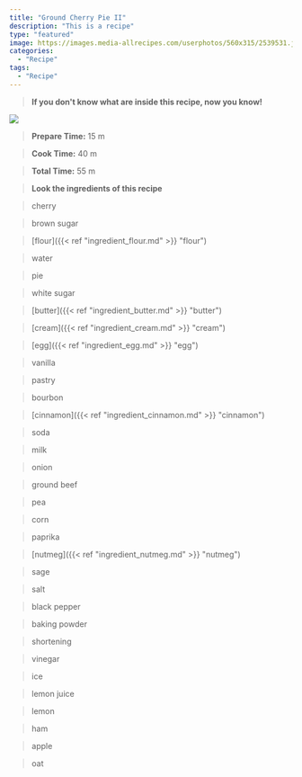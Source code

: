 ```yaml
---
title: "Ground Cherry Pie II"
description: "This is a recipe"
type: "featured"
image: https://images.media-allrecipes.com/userphotos/560x315/2539531.jpg
categories: 
  - "Recipe"
tags: 
  - "Recipe"
---
```



>**If you don't know what are inside this recipe, now you know!**

![](../images/Recipes-Banner.jpg)
> **Prepare Time:** 15 m


> **Cook Time:** 40 m


> **Total Time:** 55 m

> **Look the ingredients of this recipe**

> cherry

> brown sugar

> [flour]({{< ref "ingredient_flour.md" >}} "flour")

> water

> pie

> white sugar

> [butter]({{< ref "ingredient_butter.md" >}} "butter")

> [cream]({{< ref "ingredient_cream.md" >}} "cream")

> [egg]({{< ref "ingredient_egg.md" >}} "egg")

> vanilla

> pastry

> bourbon

> [cinnamon]({{< ref "ingredient_cinnamon.md" >}} "cinnamon")

> soda

> milk

> onion

> ground beef

> pea

> corn

> paprika

> [nutmeg]({{< ref "ingredient_nutmeg.md" >}} "nutmeg")

> sage

> salt

> black pepper

> baking powder

> shortening

> vinegar

> ice

> lemon juice

> lemon

> ham

> apple

> oat

